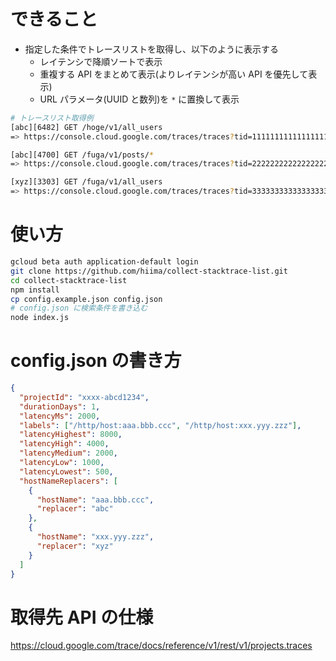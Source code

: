 # できること

- 指定した条件でトレースリストを取得し、以下のように表示する
  - レイテンシで降順ソートで表示
  - 重複する API をまとめて表示(よりレイテンシが高い API を優先して表示)
  - URL パラメータ(UUID と数列)を `*` に置換して表示

```sh
# トレースリスト取得例
[abc][6482] GET /hoge/v1/all_users
=> https://console.cloud.google.com/traces/traces?tid=11111111111111111111111111111111

[abc][4700] GET /fuga/v1/posts/*
=> https://console.cloud.google.com/traces/traces?tid=22222222222222222222222222222222

[xyz][3303] GET /fuga/v1/all_users
=> https://console.cloud.google.com/traces/traces?tid=33333333333333333333333333333333
```

# 使い方

```sh
gcloud beta auth application-default login
git clone https://github.com/hiima/collect-stacktrace-list.git
cd collect-stacktrace-list
npm install
cp config.example.json config.json
# config.json に検索条件を書き込む
node index.js
```

# config.json の書き方

```json
{
  "projectId": "xxxx-abcd1234",
  "durationDays": 1,
  "latencyMs": 2000,
  "labels": ["/http/host:aaa.bbb.ccc", "/http/host:xxx.yyy.zzz"],
  "latencyHighest": 8000,
  "latencyHigh": 4000,
  "latencyMedium": 2000,
  "latencyLow": 1000,
  "latencyLowest": 500,
  "hostNameReplacers": [
    {
      "hostName": "aaa.bbb.ccc",
      "replacer": "abc"
    },
    {
      "hostName": "xxx.yyy.zzz",
      "replacer": "xyz"
    }
  ]
}
```

# 取得先 API の仕様

https://cloud.google.com/trace/docs/reference/v1/rest/v1/projects.traces
